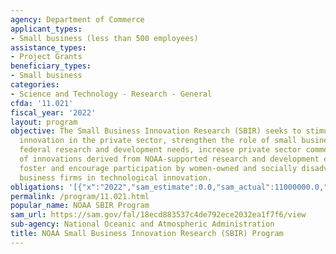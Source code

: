 ```yaml
---
agency: Department of Commerce
applicant_types:
- Small business (less than 500 employees)
assistance_types:
- Project Grants
beneficiary_types:
- Small business
categories:
- Science and Technology - Research - General
cfda: '11.021'
fiscal_year: '2022'
layout: program
objective: The Small Business Innovation Research (SBIR) seeks to stimulate technological
  innovation in the private sector, strengthen the role of small businesses in meeting
  federal research and development needs, increase private sector commercialization
  of innovations derived from NOAA-supported research and development efforts, and
  foster and encourage participation by women-owned and socially disadvantaged small
  business firms in technological innovation.
obligations: '[{"x":"2022","sam_estimate":0.0,"sam_actual":11000000.0,"usa_spending_actual":9442182.0},{"x":"2023","sam_estimate":15000000.0,"sam_actual":0.0,"usa_spending_actual":10538231.68},{"x":"2024","sam_estimate":17000000.0,"sam_actual":0.0,"usa_spending_actual":0.0}]'
permalink: /program/11.021.html
popular_name: NOAA SBIR Program
sam_url: https://sam.gov/fal/18ecd883537c4de792ece2032ea1f7f6/view
sub-agency: National Oceanic and Atmospheric Administration
title: NOAA Small Business Innovation Research (SBIR) Program
---
```

